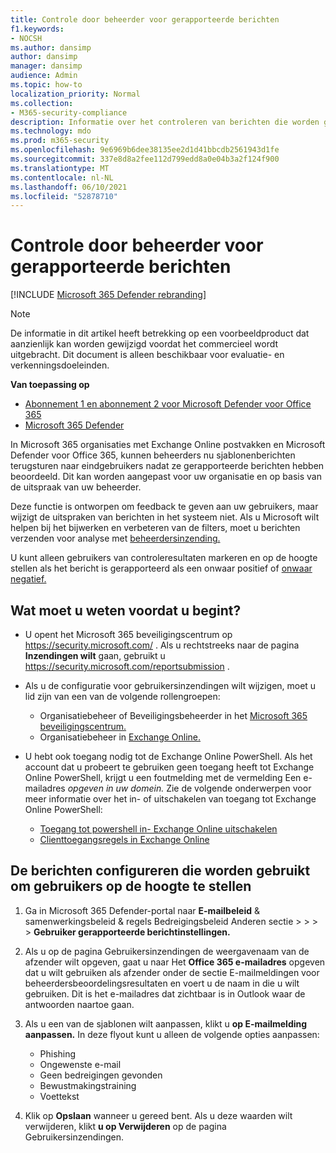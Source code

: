```yaml
---
title: Controle door beheerder voor gerapporteerde berichten
f1.keywords:
- NOCSH
ms.author: dansimp
author: dansimp
manager: dansimp
audience: Admin
ms.topic: how-to
localization_priority: Normal
ms.collection:
- M365-security-compliance
description: Informatie over het controleren van berichten die worden gerapporteerd en feedback geven aan uw gebruikers.
ms.technology: mdo
ms.prod: m365-security
ms.openlocfilehash: 9e6969b6dee38135ee2d1d41bbcdb2561943d1fe
ms.sourcegitcommit: 337e8d8a2fee112d799edd8a0e04b3a2f124f900
ms.translationtype: MT
ms.contentlocale: nl-NL
ms.lasthandoff: 06/10/2021
ms.locfileid: "52878710"
---
```

# <a name="admin-review-for-reported-messages"></a>Controle door beheerder voor gerapporteerde berichten

[!INCLUDE [Microsoft 365 Defender rebranding](../includes/microsoft-defender-for-office.md)]

> [!NOTE]
> De informatie in dit artikel heeft betrekking op een voorbeeldproduct dat aanzienlijk kan worden gewijzigd voordat het commercieel wordt uitgebracht. Dit document is alleen beschikbaar voor evaluatie- en verkenningsdoeleinden.

**Van toepassing op**
- [Abonnement 1 en abonnement 2 voor Microsoft Defender voor Office 365](defender-for-office-365.md)
- [Microsoft 365 Defender](../defender/microsoft-365-defender.md)

In Microsoft 365 organisaties met Exchange Online postvakken en Microsoft Defender voor Office 365, kunnen beheerders nu sjablonenberichten terugsturen naar eindgebruikers nadat ze gerapporteerde berichten hebben beoordeeld. Dit kan worden aangepast voor uw organisatie en op basis van de uitspraak van uw beheerder.

Deze functie is ontworpen om feedback te geven aan uw gebruikers, maar wijzigt de uitspraken van berichten in het systeem niet. Als u Microsoft wilt helpen bij het bijwerken en verbeteren van de filters, moet u berichten verzenden voor analyse met [beheerdersinzending.](admin-submission.md)

U kunt alleen gebruikers van controleresultaten markeren en op de hoogte stellen als het bericht is gerapporteerd als een onwaar positief of [onwaar negatief.](report-false-positives-and-false-negatives.md)

## <a name="what-do-you-need-to-know-before-you-begin"></a>Wat moet u weten voordat u begint?


- U opent het Microsoft 365 beveiligingscentrum op <https://security.microsoft.com/> . Als u rechtstreeks naar de pagina **Inzendingen wilt** gaan, gebruikt u <https://security.microsoft.com/reportsubmission> .

- Als u de configuratie voor gebruikersinzendingen wilt wijzigen, moet u lid zijn van een van de volgende rollengroepen:
  - Organisatiebeheer of Beveiligingsbeheerder in het [Microsoft 365 beveiligingscentrum.](permissions-microsoft-365-security-center.md)
  - Organisatiebeheer in [Exchange Online.](/Exchange/permissions-exo/permissions-exo#role-groups)


- U hebt ook toegang nodig tot de Exchange Online PowerShell. Als het account dat u probeert te gebruiken geen toegang heeft tot Exchange Online PowerShell, krijgt u een foutmelding met de vermelding Een e-mailadres *opgeven in uw domein.* Zie de volgende onderwerpen voor meer informatie over het in- of uitschakelen van toegang tot Exchange Online PowerShell:
  - [Toegang tot powershell in- Exchange Online uitschakelen](/powershell/exchange/disable-access-to-exchange-online-powershell)
  - [Clienttoegangsregels in Exchange Online](/exchange/clients-and-mobile-in-exchange-online/client-access-rules/client-access-rules)

## <a name="configure-the-messages-used-to-notify-users"></a>De berichten configureren die worden gebruikt om gebruikers op de hoogte te stellen

1. Ga in Microsoft 365 Defender-portal naar **E-mailbeleid** & samenwerkingsbeleid & regels Bedreigingsbeleid Anderen sectie \>  \>  \>  \> **Gebruiker gerapporteerde berichtinstellingen.**

2. Als  u op de pagina Gebruikersinzendingen de weergavenaam van de afzender wilt opgeven, gaat u  naar Het **Office 365 e-mailadres** opgeven dat u wilt gebruiken als afzender onder de sectie E-mailmeldingen voor beheerdersbeoordelingsresultaten en voert u de naam in die u wilt gebruiken. Dit is het e-mailadres dat zichtbaar is in Outlook waar de antwoorden naartoe gaan.

3. Als u een van de sjablonen wilt aanpassen, klikt u **op E-mailmelding aanpassen.** In deze flyout kunt u alleen de volgende opties aanpassen:
    - Phishing
    - Ongewenste e-mail
    - Geen bedreigingen gevonden
    - Bewustmakingstraining
    - Voettekst

4. Klik op **Opslaan** wanneer u gereed bent. Als u deze waarden wilt verwijderen, klikt **u op Verwijderen** op de pagina Gebruikersinzendingen.
